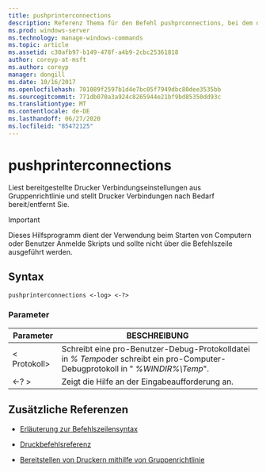 ```yaml
---
title: pushprinterconnections
description: Referenz Thema für den Befehl pushprconnections, bei dem die Einstellungen der bereitgestellten Druckerverbindung aus Gruppenrichtlinie gelesen und Drucker Verbindungen bei Bedarf bereitgestellt bzw. entfernt werden.
ms.prod: windows-server
ms.technology: manage-windows-commands
ms.topic: article
ms.assetid: c30afb97-b149-478f-a4b9-2cbc25361818
author: coreyp-at-msft
ms.author: coreyp
manager: dongill
ms.date: 10/16/2017
ms.openlocfilehash: 701089f2597b1d4e7bc05f7949dbc80dee3535bb
ms.sourcegitcommit: 771db070a3a924c8265944e21bf9bd85350dd93c
ms.translationtype: MT
ms.contentlocale: de-DE
ms.lasthandoff: 06/27/2020
ms.locfileid: "85472125"
---
```

# <a name="pushprinterconnections"></a>pushprinterconnections

Liest bereitgestellte Drucker Verbindungseinstellungen aus Gruppenrichtlinie und stellt Drucker Verbindungen nach Bedarf bereit/entfernt Sie.

> [!IMPORTANT]
> Dieses Hilfsprogramm dient der Verwendung beim Starten von Computern oder Benutzer Anmelde Skripts und sollte nicht über die Befehlszeile ausgeführt werden.

## <a name="syntax"></a>Syntax

```
pushprinterconnections <-log> <-?>
```

### <a name="parameters"></a>Parameter

| Parameter | BESCHREIBUNG |
|--|--|
| < Protokoll> | Schreibt eine pro-Benutzer-Debug-Protokolldatei in *% Temp*oder schreibt ein pro-Computer-Debugprotokoll in " *%WINDIR%\Temp*". |
| <-? > | Zeigt die Hilfe an der Eingabeaufforderung an. |

## <a name="additional-references"></a>Zusätzliche Referenzen

- [Erläuterung zur Befehlszeilensyntax](command-line-syntax-key.md)

- [Druckbefehlsreferenz](print-command-reference.md)

- [Bereitstellen von Druckern mithilfe von Gruppenrichtlinie](https://go.microsoft.com/fwlink/?LinkId=230627)
